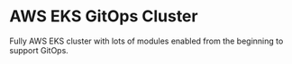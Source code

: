 # AWS EKS GitOps Cluster
Fully AWS EKS cluster with lots of modules enabled from the beginning to support GitOps.
